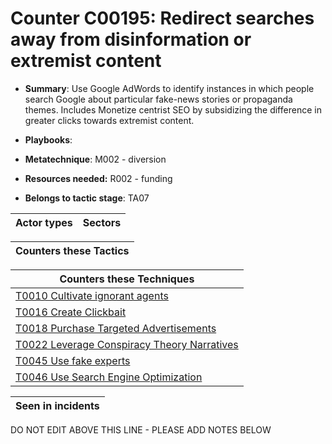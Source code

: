 # Counter C00195: Redirect searches away from disinformation or extremist content 

* **Summary**: Use Google AdWords to identify instances in which people search Google about particular fake-news stories or propaganda themes. Includes Monetize centrist SEO by subsidizing the difference in greater clicks towards extremist content. 

* **Playbooks**: 

* **Metatechnique**: M002 - diversion

* **Resources needed:** R002 - funding

* **Belongs to tactic stage**: TA07


| Actor types | Sectors |
| ----------- | ------- |



| Counters these Tactics |
| ---------------------- |



| Counters these Techniques |
| ------------------------- |
| [T0010 Cultivate ignorant agents](../generated_pages/techniques/T0010.md) |
| [T0016 Create Clickbait](../generated_pages/techniques/T0016.md) |
| [T0018 Purchase Targeted Advertisements](../generated_pages/techniques/T0018.md) |
| [T0022 Leverage Conspiracy Theory Narratives](../generated_pages/techniques/T0022.md) |
| [T0045 Use fake experts](../generated_pages/techniques/T0045.md) |
| [T0046 Use Search Engine Optimization](../generated_pages/techniques/T0046.md) |



| Seen in incidents |
| ----------------- |


DO NOT EDIT ABOVE THIS LINE - PLEASE ADD NOTES BELOW